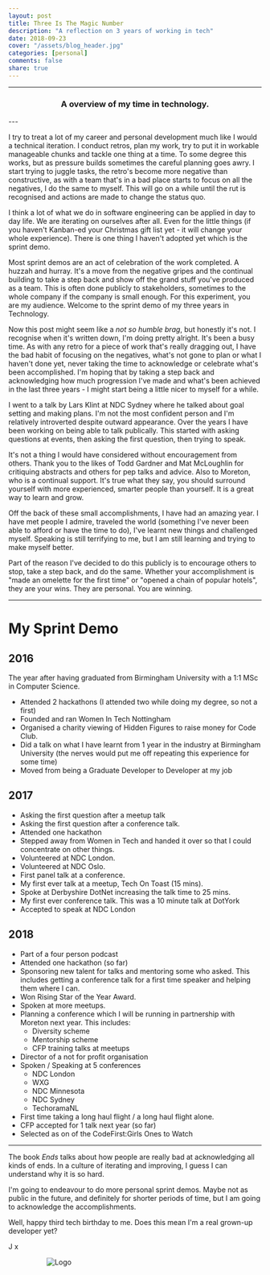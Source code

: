 ```yaml
---
layout: post
title: Three Is The Magic Number
description: "A reflection on 3 years of working in tech"
date: 2018-09-23
cover: "/assets/blog_header.jpg"
categories: [personal]
comments: false
share: true
---
```


----
<center>
<h3> A overview of my time in technology. </h3>
</center>
--- 
<br/>


I try to treat a lot of my career and personal development much like I would a technical iteration. I conduct retros, plan my work, try to put it in workable manageable chunks and tackle one thing at a time. To some degree this works, but as pressure builds sometimes the careful planning goes awry. I start trying to juggle tasks, the retro's become more negative than constructive, as with a team that's in a bad place starts to focus on all the negatives, I do the same to myself. This will go on a while until the rut is recognised and actions are made to change the status quo.

I think a lot of what we do in software engineering can be applied in day to day life. We are iterating on ourselves after all. Even for the little things (if you haven't Kanban-ed your Christmas gift list yet - it will change your whole experience). There is one thing I haven't adopted yet which is the sprint demo. 

Most sprint demos are an act of celebration of the work completed. A huzzah and hurray. It's a move from the negative gripes and the continual building to take a step back and show off the grand stuff you've produced as a team. This is often done publicly to stakeholders, sometimes to the whole company if the company is small enough. For this experiment, you are my audience. Welcome to the sprint demo of my three years in Technology.

Now this post might seem like a _not so humble brag_, but honestly it's not. I recognise when it's written down, I'm doing pretty alright. It's been a busy time. As with any retro for a piece of work that's really dragging out, I have the bad habit of focusing on the negatives, what's not gone to plan or what I haven't done yet, never taking the time to acknowledge or celebrate what's been accomplished. I'm hoping that by taking a step back and acknowledging how much progression I've made and what's been achieved in the last three years - I might start being a little nicer to myself for a while.

I went to a talk by Lars Klint at NDC Sydney where he talked about goal setting and making plans. I'm not the most confident person and I'm relatively introverted despite outward appearance. Over the years I have been working on being able to talk publically. This started with asking questions at events, then asking the first question, then trying to speak.

It's not a thing I would have considered without encouragement from others. Thank you to the likes of Todd Gardner and Mat McLoughlin for critiquing abstracts and others for pep talks and advice. Also to Moreton, who is a continual support. It's true what they say, you should surround yourself with more experienced, smarter people than yourself. It is a great way to learn and grow. 

Off the back of these small accomplishments, I have had an amazing year. I have met people I admire, traveled the world (something I've never been able to afford or have the time to do), I've learnt new things and challenged myself. Speaking is still terrifying to me, but I am still learning and trying to make myself better.

Part of the reason I've decided to do this publicly is to encourage others to stop, take a step back, and do the same. Whether your accomplishment is "made an omelette for the first time" or "opened a chain of popular hotels", they are your wins. They are personal. You are winning. 

---

# My Sprint Demo

## 2016

The year after having graduated from Birmingham University with a 1:1 MSc in Computer Science.

- Attended 2 hackathons (I attended two while doing my degree, so not a first)
- Founded and ran Women In Tech Nottingham 
- Organised a charity viewing of Hidden Figures to raise money for Code Club.
- Did a talk on what I have learnt from 1 year in the industry at Birmingham University (the nerves would put me off repeating this experience for some time)
- Moved from being a Graduate Developer to Developer at my job

## 2017

- Asking the first question after a meetup talk
- Asking the first question after a conference talk. 
- Attended one hackathon
- Stepped away from Women in Tech and handed it over so that I could concentrate on other things.
- Volunteered at NDC London.
- Volunteered at NDC Oslo.
- First panel talk at a conference.
- My first ever talk at a meetup, Tech On Toast (15 mins).
- Spoke at Derbyshire DotNet increasing the talk time to 25 mins.
- My first ever conference talk. This was a 10 minute talk at DotYork
- Accepted to speak at NDC London

## 2018

- Part of a four person podcast
- Attended one hackathon (so far)
- Sponsoring new talent for talks and mentoring some who asked. This includes getting a conference talk for a first time speaker and helping them where I can.
- Won Rising Star of the Year Award.
- Spoken at more meetups.
- Planning a conference which I will be running in partnership with Moreton next year. This includes:
    - Diversity scheme
    - Mentorship scheme
    - CFP training talks at meetups
- Director of a not for profit organisation
- Spoken / Speaking at 5 conferences
    - NDC London
    - WXG
    - NDC Minnesota
    - NDC Sydney
    - TechoramaNL
- First time taking a long haul flight / a long haul flight alone.
- CFP accepted for 1 talk next year (so far)
- Selected as on of the CodeFirst:Girls Ones to Watch

--- 

The book _Ends_ talks about how people are really bad at acknowledging all kinds of ends. In a culture of iterating and improving, I guess I can understand why it is so hard.

I'm going to endeavour to do more personal sprint demos. Maybe not as public in the future, and definitely for shorter periods of time, but I am going to acknowledge the accomplishments.

Well, happy third tech birthday to me. Does this mean I'm a real grown-up developer yet?

J x

<div style="text-align:center; width:20%; margin-left: 10%;" markdown="1">
<img src="{{site.baseurl}}/assets/img/logo.png" alt="Logo">
</div>